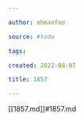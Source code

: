 ```yaml
---

author: ohmanfoo

source: #todo

tags: 

created: 2022-08-07

title: 1857

---
```

[[1857.md]]#1857.md